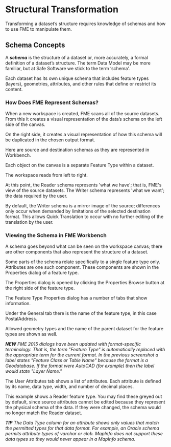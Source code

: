 # Structural Transformation
Transforming a dataset’s structure requires knowledge of schemas and how to use FME to manipulate them.
 
## Schema Concepts

A ***schema*** is the structure of a dataset or, more accurately, a formal definition of a dataset’s structure. The term Data Model may be more familiar, but at Safe Software we stick to the term ‘schema’.

Each dataset has its own unique schema that includes feature types (layers), geometries, attributes, and other rules that define or restrict its content.

### How Does FME Represent Schemas?

When a new workspace is created, FME scans all of the source datasets. From this it creates a visual representation of the data’s schema on the left side of the canvas. 

On the right side, it creates a visual representation of how this schema will be duplicated in the chosen output format.

Here are source and destination schemas as they are represented in Workbench.

Each object on the canvas is a separate Feature Type within a dataset.

The workspace reads from left to right.

At this point, the Reader schema represents 'what we have'; that is, FME's view of the source datasets. The Writer schema represents 'what we want'; the data required by the user.

By default, the Writer schema is a mirror image of the source; differences only occur when demanded by limitations of the selected destination format. This allows Quick Translation to occur with no further editing of the translation by the user.


### Viewing the Schema in FME Workbench

A schema goes beyond what can be seen on the workspace canvas; there are other components that also represent the structure of a dataset.

Some parts of the schema relate specifically to a single feature type only. Attributes are one such component. These components are shown in the Properties dialog of a feature type.

The Properties dialog is opened by clicking the Properties Browse button at the right side of the feature type.

The Feature Type Properties dialog has a number of tabs that show information.

Under the General tab there is the name of the feature type, in this case PostalAddress.

Allowed geometry types and the name of the parent dataset for the feature types are shown as well.

***NEW** FME 2015 dialogs have been updated with format-specific terminology. That is, the term "Feature Type" is automatically replaced with the appropriate term for the current format. In the previous screenshot a label states "Feature Class or Table Name" because the format is a Geodatabase. If the format were AutoCAD (for example) then the label would state "Layer Name."*

The User Attributes tab shows a list of attributes. Each attribute is defined by its name, data type, width, and number of decimal places.

This example shows a Reader feature type. You may find these greyed out by default, since source attributes cannot be edited because they represent the physical schema of the data. If they were changed, the schema would no longer match the Reader dataset.

***TIP** The Data Type column for an attribute shows only values that match the permitted types for that data format. For example, an Oracle schema permits attribute types of varchar or clob. MapInfo does not support these data types so they would never appear in a MapInfo schema.*